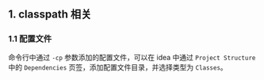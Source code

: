 # 
## 1. classpath 相关
### 1.1 配置文件
命令行中通过 `-cp` 参数添加的配置文件，可以在 idea 中通过 `Project Structure` 中的 `Dependencies` 页签，添加配置文件目录，并选择类型为 `Classes`。
